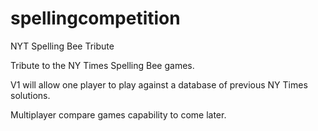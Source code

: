 # spellingcompetition
NYT Spelling Bee Tribute

Tribute to the NY Times Spelling Bee games.

V1 will allow one player to play against a database of previous NY Times solutions.

Multiplayer compare games capability to come later.
